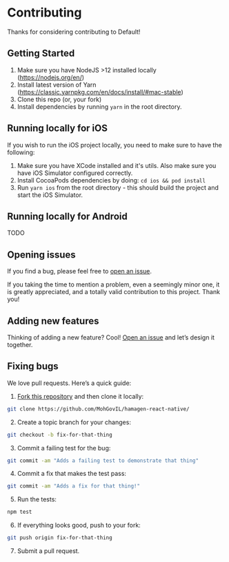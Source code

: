 # Contributing

Thanks for considering contributing to Default!

## Getting Started

1. Make sure you have NodeJS >12 installed locally (https://nodejs.org/en/)
2. Install latest version of Yarn (https://classic.yarnpkg.com/en/docs/install/#mac-stable)
3. Clone this repo (or, your fork)
4. Install dependencies by running `yarn` in the root directory.

## Running locally for iOS

If you wish to run the iOS project locally, you need to make sure to have the following:

1. Make sure you have XCode installed and it's utils. Also make sure you have iOS Simulator configured correctly.
2. Install CocoaPods dependencies by doing: `cd ios && pod install`
3. Run `yarn ios` from the root directory - this should build the project and start the iOS Simulator.

## Running locally for Android

TODO

## Opening issues

If you find a bug, please feel free to [open an issue](https://github.com/MohGovIL/hamagen-react-native/issues).

If you taking the time to mention a problem, even a seemingly minor one, it is greatly appreciated, and a totally valid contribution to this project. Thank you!


## Adding new features

Thinking of adding a new feature? Cool! [Open an issue](https://github.com/MohGovIL/hamagen-react-native/issues) and let’s design it together.

## Fixing bugs

We love pull requests. Here’s a quick guide:

1. [Fork this repository](https://github.com/MohGovIL/hamagen-react-native/) and then clone it locally:

  ```bash
  git clone https://github.com/MohGovIL/hamagen-react-native/
  ```

2. Create a topic branch for your changes:

  ```bash
  git checkout -b fix-for-that-thing
  ```
3. Commit a failing test for the bug:

  ```bash
  git commit -am "Adds a failing test to demonstrate that thing"
  ```

4. Commit a fix that makes the test pass:

  ```bash
  git commit -am "Adds a fix for that thing!"
  ```

5. Run the tests:

  ```bash
  npm test
  ```

6. If everything looks good, push to your fork:

  ```bash
  git push origin fix-for-that-thing
  ```

7. Submit a pull request.
